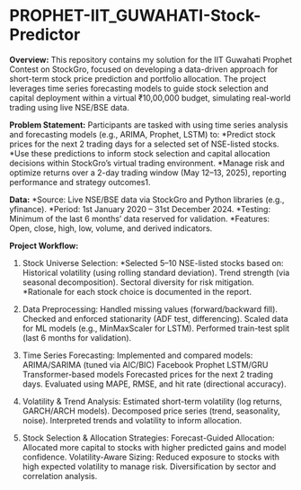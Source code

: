 # PROPHET-IIT_GUWAHATI-Stock-Predictor

**Overview:**
This repository contains my solution for the IIT Guwahati Prophet Contest on StockGro, focused on developing a data-driven approach for short-term stock price prediction and portfolio allocation. The project leverages time series forecasting models to guide stock selection and capital deployment within a virtual ₹10,00,000 budget, simulating real-world trading using live NSE/BSE data.

**Problem Statement:**
Participants are tasked with using time series analysis and forecasting models (e.g., ARIMA, Prophet, LSTM) to:
  *Predict stock prices for the next 2 trading days for a selected set of NSE-listed stocks.
  *Use these predictions to inform stock selection and capital allocation decisions within StockGro’s virtual trading environment.
  *Manage risk and optimize returns over a 2-day trading window (May 12–13, 2025), reporting performance and strategy outcomes1.

**Data:**
  *Source: Live NSE/BSE data via StockGro and Python libraries (e.g., yfinance).
  *Period: 1st January 2020 – 31st December 2024.
  *Testing: Minimum of the last 6 months’ data reserved for validation.
  *Features: Open, close, high, low, volume, and derived indicators.

**Project Workflow:**

1. Stock Universe Selection:
   *Selected 5–10 NSE-listed stocks based on:
      Historical volatility (using rolling standard deviation).
      Trend strength (via seasonal decomposition).
      Sectoral diversity for risk mitigation.
   *Rationale for each stock choice is documented in the report.

2. Data Preprocessing:
   Handled missing values (forward/backward fill).
   Checked and enforced stationarity (ADF test, differencing).
   Scaled data for ML models (e.g., MinMaxScaler for LSTM).
   Performed train-test split (last 6 months for validation).

3. Time Series Forecasting:
   Implemented and compared models:
     ARIMA/SARIMA (tuned via AIC/BIC)
     Facebook Prophet
     LSTM/GRU
     Transformer-based models
   Forecasted prices for the next 2 trading days.
   Evaluated using MAPE, RMSE, and hit rate (directional accuracy).

4. Volatility & Trend Analysis:
   Estimated short-term volatility (log returns, GARCH/ARCH models).
   Decomposed price series (trend, seasonality, noise).
   Interpreted trends and volatility to inform allocation.

5. Stock Selection & Allocation Strategies:
   Forecast-Guided Allocation: Allocated more capital to stocks with higher predicted gains and model confidence.
   Volatility-Aware Sizing: Reduced exposure to stocks with high expected volatility to manage risk.
   Diversification by sector and correlation analysis.
